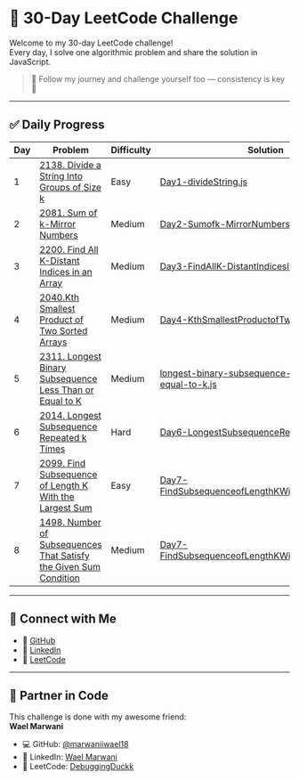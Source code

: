 # 🧠 30-Day LeetCode Challenge

Welcome to my 30-day LeetCode challenge!  
Every day, I solve one algorithmic problem and share the solution in JavaScript.

> 📌 Follow my journey and challenge yourself too — consistency is key 💪

---

## ✅ Daily Progress

| Day | Problem | Difficulty | Solution |
|-----|---------|------------|----------|
| 1 | [2138. Divide a String Into Groups of Size k](https://leetcode.com/problems/divide-a-string-into-groups-of-size-k/) | Easy | [Day1-divideString.js](./Day1-divideString.js) |
| 2 | [2081. Sum of k-Mirror Numbers](https://leetcode.com/problems/sum-of-k-mirror-numbers/submissions/1673690796/?envType=daily-question&envId=2025-06-23) | Medium | [Day2-Sumofk-MirrorNumbers.js](./Day2-Sumofk-MirrorNumbers.js) |
| 3 | [2200. Find All K-Distant Indices in an Array](https://leetcode.com/problems/find-all-k-distant-indices-in-an-array/description/?envType=daily-question&envId=2025-06-24) | Medium | [Day3-FindAllK-DistantIndicesInAnArray.js](./Day3-FindAllK-DistantIndicesInAnArray.js) |
| 4 | [2040.Kth Smallest Product of Two Sorted Arrays](https://leetcode.com/problems/kth-smallest-product-of-two-sorted-arrays/?envType=daily-question&envId=2025-06-25) | Medium | [Day4-KthSmallestProductofTwoSortedArrays.js](./Day4-KthSmallestProductofTwoSortedArrays.js) |
| 5 | [2311. Longest Binary Subsequence Less Than or Equal to K](https://leetcode.com/problems/longest-binary-subsequence-less-than-or-equal-to-k/description/?envType=daily-question&envId=2025-06-26) | Medium | [longest-binary-subsequence-less-than-or-equal-to-k.js](./longest-binary-subsequence-less-than-or-equal-to-k.js) |
| 6 | [2014. Longest Subsequence Repeated k Times](https://leetcode.com/problems/longest-subsequence-repeated-k-times/description/?envType=daily-question&envId=2025-06-27) | Hard | [Day6-LongestSubsequenceRepeatedkTimes.js](./Day6-LongestSubsequenceRepeatedkTimes.js) |
| 7 | [2099. Find Subsequence of Length K With the Largest Sum](https://leetcode.com/problems/find-subsequence-of-length-k-with-the-largest-sum/description/?envType=daily-question&envId=2025-06-28) | Easy | [Day7-FindSubsequenceofLengthKWiththeLargestSum.js](./Day7-FindSubsequenceofLengthKWiththeLargestSum.js) |
| 8 | [1498. Number of Subsequences That Satisfy the Given Sum Condition](https://leetcode.com/problems/number-of-subsequences-that-satisfy-the-given-sum-condition/description/?envType=daily-question&envId=2025-06-29) | Medium | [Day7-FindSubsequenceofLengthKWiththeLargestSum.js](./Day7-FindSubsequenceofLengthKWiththeLargestSum.js) |
---

## 🔗 Connect with Me


- 🔗 [GitHub](https://github.com/Nihed-Abd)  
- 💼 [LinkedIn](https://www.linkedin.com/in/nihedbenabdennour/)  
- 🧠 [LeetCode](https://leetcode.com/u/nihed-abd/)
---

## 🤝 Partner in Code

This challenge is done with my awesome friend:  
**Wael Marwani**  
- 💻 GitHub: [@marwaniiwael18](https://github.com/marwaniiwael18)
- 👔 LinkedIn: [Wael Marwani](https://www.linkedin.com/in/wael-marwani-/)
- 🧩 LeetCode: [DebuggingDuckk](https://leetcode.com/u/DebuggingDuckk/)